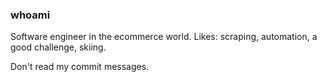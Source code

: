 ### whoami

Software engineer in the ecommerce world. Likes: scraping, automation, a good challenge, skiing.

Don't read my commit messages.
